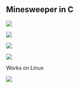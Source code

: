 ## Minesweeper in C

![](https://i.imgur.com/zwQ7ECV.png)

![](https://i.imgur.com/QVhgzQS.png)

![](https://i.imgur.com/W6iL44E.png)

![](https://i.imgur.com/EtBjlBr.png)

Works on Linux

![](https://i.imgur.com/83c39mr.png)